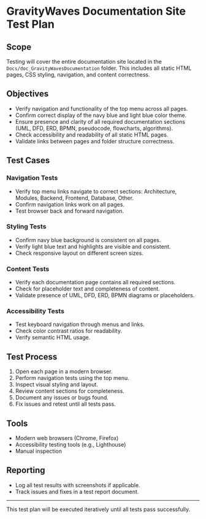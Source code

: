 # GravityWaves Documentation Site Test Plan

## Scope
Testing will cover the entire documentation site located in the `Docs/doc_GravityWavesDocumentation` folder. This includes all static HTML pages, CSS styling, navigation, and content correctness.

## Objectives
- Verify navigation and functionality of the top menu across all pages.
- Confirm correct display of the navy blue and light blue color theme.
- Ensure presence and clarity of all required documentation sections (UML, DFD, ERD, BPMN, pseudocode, flowcharts, algorithms).
- Check accessibility and readability of all static HTML pages.
- Validate links between pages and folder structure correctness.

## Test Cases

### Navigation Tests
- Verify top menu links navigate to correct sections: Architecture, Modules, Backend, Frontend, Database, Other.
- Confirm navigation links work on all pages.
- Test browser back and forward navigation.

### Styling Tests
- Confirm navy blue background is consistent on all pages.
- Verify light blue text and highlights are visible and consistent.
- Check responsive layout on different screen sizes.

### Content Tests
- Verify each documentation page contains all required sections.
- Check for placeholder text and completeness of content.
- Validate presence of UML, DFD, ERD, BPMN diagrams or placeholders.

### Accessibility Tests
- Test keyboard navigation through menus and links.
- Check color contrast ratios for readability.
- Verify semantic HTML usage.

## Test Process
1. Open each page in a modern browser.
2. Perform navigation tests using the top menu.
3. Inspect visual styling and layout.
4. Review content sections for completeness.
5. Document any issues or bugs found.
6. Fix issues and retest until all tests pass.

## Tools
- Modern web browsers (Chrome, Firefox)
- Accessibility testing tools (e.g., Lighthouse)
- Manual inspection

## Reporting
- Log all test results with screenshots if applicable.
- Track issues and fixes in a test report document.

---

This test plan will be executed iteratively until all tests pass successfully.
